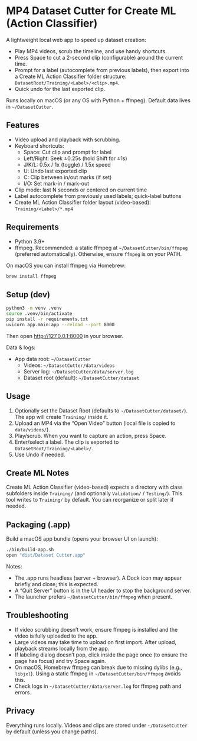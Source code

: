 # MP4 Dataset Cutter for Create ML (Action Classifier)

A lightweight local web app to speed up dataset creation:

- Play MP4 videos, scrub the timeline, and use handy shortcuts.
- Press Space to cut a 2-second clip (configurable) around the current time.
- Prompt for a label (autocomplete from previous labels), then export into a Create ML Action Classifier folder structure: `DatasetRoot/Training/<Label>/<clip>.mp4`.
- Quick undo for the last exported clip.

Runs locally on macOS (or any OS with Python + ffmpeg). Default data lives in `~/DatasetCutter`.

## Features

- Video upload and playback with scrubbing.
- Keyboard shortcuts:
  - Space: Cut clip and prompt for label
  - Left/Right: Seek ±0.25s (hold Shift for ±1s)
  - J/K/L: 0.5x / 1x (toggle) / 1.5x speed
  - U: Undo last exported clip
  - C: Clip between in/out marks (if set)
  - I/O: Set mark-in / mark-out
- Clip mode: last N seconds or centered on current time
- Label autocomplete from previously used labels; quick-label buttons
- Create ML Action Classifier folder layout (video-based): `Training/<Label>/*.mp4`

## Requirements

- Python 3.9+
- ffmpeg. Recommended: a static ffmpeg at `~/DatasetCutter/bin/ffmpeg` (preferred automatically). Otherwise, ensure `ffmpeg` is on your PATH.

On macOS you can install ffmpeg via Homebrew:

```bash
brew install ffmpeg
```

## Setup (dev)

```bash
python3 -m venv .venv
source .venv/bin/activate
pip install -r requirements.txt
uvicorn app.main:app --reload --port 8000
```

Then open http://127.0.0.1:8000 in your browser.

Data & logs:
- App data root: `~/DatasetCutter`
  - Videos: `~/DatasetCutter/data/videos`
  - Server log: `~/DatasetCutter/data/server.log`
  - Dataset root (default): `~/DatasetCutter/dataset`

## Usage

1. Optionally set the Dataset Root (defaults to `~/DatasetCutter/dataset/`). The app will create `Training/` inside it.
2. Upload an MP4 via the “Open Video” button (local file is copied to `data/videos/`).
3. Play/scrub. When you want to capture an action, press Space.
4. Enter/select a label. The clip is exported to `DatasetRoot/Training/<Label>/`.
5. Use Undo if needed.

## Create ML Notes

Create ML Action Classifier (video-based) expects a directory with class subfolders inside `Training/` (and optionally `Validation/` / `Testing/`). This tool writes to `Training/` by default. You can reorganize or split later if needed.

## Packaging (.app)

Build a macOS app bundle (opens your browser UI on launch):

```bash
./bin/build-app.sh
open "dist/Dataset Cutter.app"
```

Notes:
- The .app runs headless (server + browser). A Dock icon may appear briefly and close; this is expected.
- A “Quit Server” button is in the UI header to stop the background server.
- The launcher prefers `~/DatasetCutter/bin/ffmpeg` when present.

## Troubleshooting

- If video scrubbing doesn’t work, ensure ffmpeg is installed and the video is fully uploaded to the app.
- Large videos may take time to upload on first import. After upload, playback streams locally from the app.
- If labeling dialog doesn’t pop, click inside the page once (to ensure the page has focus) and try Space again.
- On macOS, Homebrew ffmpeg can break due to missing dylibs (e.g., `libjxl`). Using a static ffmpeg in `~/DatasetCutter/bin/ffmpeg` avoids this.
- Check logs in `~/DatasetCutter/data/server.log` for ffmpeg path and errors.

## Privacy

Everything runs locally. Videos and clips are stored under `~/DatasetCutter` by default (unless you change paths).
